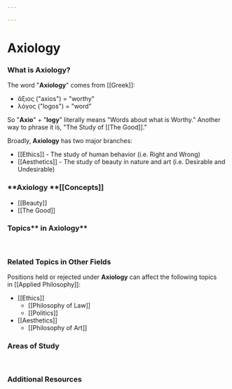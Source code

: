 ```yaml
---

---
```


# Axiology

### **What is Axiology?**

The word "**Axiology**" comes
from [[Greek]]:

-   ἄξιος ("axios") = "worthy"
-   λόγος ("logos") = "word"

So "**Axio**" + "**logy**" literally means "Words about what is Worthy."
Another way to phrase it is, "The Study
of [[The Good]]."

Broadly, **Axiology** has two major branches:

-   [[Ethics]] -
    The study of human behavior (i.e. Right and Wrong)
-   [[Aesthetics]] -
    The study of beauty in nature and art (i.e. Desirable and
    Undesirable)

### **Axiology **[[Concepts]]

-   [[Beauty]]
-   [[The Good]]

### Topics** in Axiology**

 

### Related Topics in Other Fields

Positions held or rejected under **Axiology** can affect the following
topics
in [[Applied Philosophy]]:

-   [[Ethics]]
    -   [[Philosophy of Law]]
    -   [[Politics]]
-   [[Aesthetics]]
    -   [[Philosophy of Art]]

### **Areas of Study**

 

### **Additional Resources**

